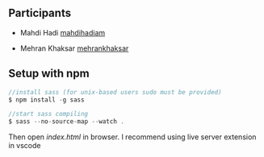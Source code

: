 ## Participants

- Mahdi Hadi [mahdihadiam](https://t.me/mahdihadiam)
+ Mehran Khaksar [mehrankhaksar](https://t.me/mehrankhaksar)

## Setup with npm
```js
//install sass (for unix-based users sudo must be provided)
$ npm install -g sass
```

```js
//start sass compiling
$ sass --no-source-map --watch .
```

Then open *index.html* in browser. I recommend using live server extension in vscode

